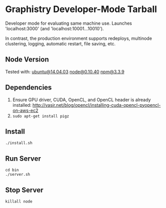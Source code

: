 # Graphistry Developer-Mode Tarball

Developer mode for evaluating same machine use. Launches 'localhost:3000' (and 'localhost:10001...10010').  

In contrast, the production environment supports redeploys, multinode clustering, logging, automatic restart, file saving, etc.

## Node Version

Tested with:
   ubuntu@14.04.03
   node@0.10.40
   npm@3.3.9

## Dependencies

1. Ensure GPU driver, CUDA, OpenCL, and OpenCL header is already installed: http://vasir.net/blog/opencl/installing-cuda-opencl-pyopencl-on-aws-ec2
2. `sudo apt-get install pigz`

## Install

```
./install.sh
```

## Run Server

```
cd bin
./server.sh
```

## Stop Server

```
killall node
```
